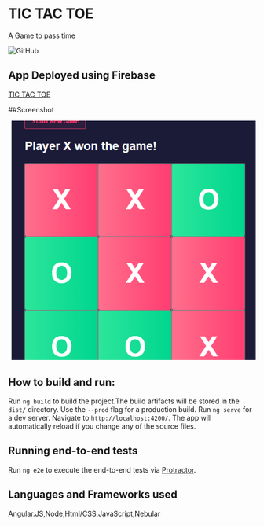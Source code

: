 # TIC TAC TOE
A Game to pass time

![GitHub](https://img.shields.io/github/license/sahilkargutkar/TIC-TAC-TOE-)


## App Deployed using Firebase
<a href="https://tic-tac-toe-6dfcb.web.app/">TIC TAC TOE</a>

##Screenshot

![Screenshot](tic-tac-toe.png?raw=true)

## How to build and run:


Run `ng build` to build the project.The build artifacts will be stored in the `dist/` directory. Use the `--prod` flag for a production build.
Run `ng serve` for a dev server. Navigate to `http://localhost:4200/`. The app will automatically reload if you change any of the source files.

## Running end-to-end tests

Run `ng e2e` to execute the end-to-end tests via [Protractor](http://www.protractortest.org/).

## Languages and Frameworks used
Angular.JS,Node,Html/CSS,JavaScript,Nebular
